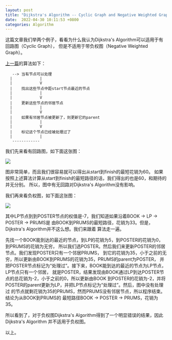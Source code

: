 ```yaml
---
layout: post
title: "Dijkstra's Algorithm -- Cyclic Graph and Negative Weighted Graph"
date:  2022-04-30 10:11:53 +0800
categories: Algorithm
---
```


这篇文章我们举两个例子，看看为什么我认为Dijkstra's Algorithm可以适用于有回路图（Cyclic Graph），
但是不适用于带负权图（Negative Weighted Graph）。

[上一篇](https://guo-sj.github.io/algorithm/2022/04/27/dijkstra-algorithm.html)的算法如下：
```
   --> 当有节点可以处理
  |            |
  |            V
  |    找出这些节点中距start节点最近的节点
  |            |
  |            V
  |    更新这些节点的邻居节点
  |            |
  |            V
  |    如果有邻居节点被更新了，则更新它的parent
  |            |
  |            V
  |    标记这个节点已经被处理过了
  |            |
   ------------
```

我们先来看有回路图，如下面这张图：

![](/assets/dijkstras-algorithm-cyclic-graph.png)

图非常简单，而且我们很容易就可以得出从start到finish的最短花销为60。
如果按照上述算法计算从start到finish的最短路径的话，我们得出的也是60，和期待的并无分别。
所以，图中有无回路对Dijkstra's Algorithm没有影响。

我们再来看负权图，如下面这张图：

![](/assets/dijkstras-algorithm-negative-weight-graph.png)

其中LP节点到到POSTER节点的权值是-7，我们知道如果沿着BOOK -> LP -> POSTER -> PRUMS是
由BOOK到PRUMS的最短路径，花销为33。但是，Dijkstra's Algorithm并不这么想。我们来跟着
算法走一遍。

先找一个BOOK能到达的最近的节点，到LP的花销为5，到POSTER的花销为0，到PRUMS的花销为无穷，
所以我们选POSTER。然后我们来更新POSTER的邻居节点。我们发现POSTER只有一个邻居PRUMS，
到它的花销为35，小于之前的无穷，所以更新由BOOK到PRUMS的花销为35，PRUMS的parent为POSTER，
并把POSTER节点标记为“处理过”。接下来，BOOK能到达的最近的节点为LP节点，LP节点只有一个邻居，
就是POSTER，结果发现由BOOK通过LP到达POSTER节点的总花销为-2，小于之前的0，所以更新由BOOK
到POSTER的花销为-2，并将POSTER的parent更新为LP，并把LP节点标记为“处理过”。然后，图中没有处理过
的节点就剩花销为35的PRUMS，然而PRUMS没有邻居节点，所以程序结束。结论为从BOOK到PRUMS的
最短路径BOOK -> POSTER -> PRUMS，花销为35。

所以看到了，对于负权图Dijkstra's Algorithm得到了一个明显错误的结果，因此Dijkstra's Algorithm
并不适用于负权图。

以上。
